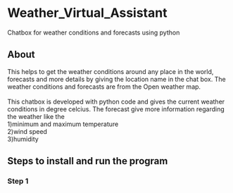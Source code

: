 # Weather_Virtual_Assistant
Chatbox for weather conditions and forecasts using python

## About 
This helps to get the weather conditions around any place in the world, forecasts and more details by giving the location name in the chat box. The weather conditions and forecasts are from the Open weather map. <br/>
<br/>
This chatbox is developed with python code and gives the current weather conditions in degree celcius. The forecast give more information regarding the weather like the <br/>
   1)minimum and maximum temperature <br/>
   2)wind speed <br/>
   3)humidity <br/>
   
## Steps to install and run the program

### Step 1
